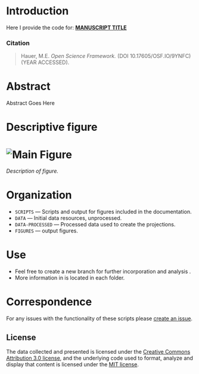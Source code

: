 # Introduction
Here I provide the code for:  [**MANUSCRIPT TITLE**](https://github.com/mathewhauer/REPO/blob/master/maintext.pdf)

### Citation


> Hauer, M.E. *Open Science Framework.* (DOI 10.17605/OSF.IO/9YNFC) (YEAR ACCESSED).



# Abstract

Abstract Goes Here

# Descriptive figure
# ![Main Figure](FIGURES/countymap.png "Main Figure")
*Description of figure.*



# Organization
- `SCRIPTS`  — Scripts and output for figures included in the documentation.
- `DATA`  — Initial data resources, unprocessed.
- `DATA-PROCESSED` — Processed data used to create the projections.
- `FIGURES` — output figures.

# Use
- Feel free to create a new branch for further incorporation and analysis . 
- More information in is located in each folder.

# Correspondence
For any issues with the functionality of these scripts please [create an issue](https://github.com/mathewhauer/REPO/issues).

## License
The data collected and presented is licensed under the [Creative Commons Attribution 3.0 license](http://creativecommons.org/licenses/by/3.0/us/deed.en_US), and the underlying code used to format, analyze and display that content is licensed under the [MIT license](http://opensource.org/licenses/mit-license.php).

